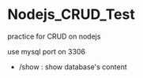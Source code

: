 # Nodejs_CRUD_Test
practice for CRUD on nodejs


use mysql port on 3306

* /show : show database's content
